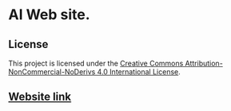 # AI Web site.

## License

This project is licensed under the [Creative Commons Attribution-NonCommercial-NoDerivs 4.0 International License](https://creativecommons.org/licenses/by-nc-nd/4.0/).

## [Website link](https://m7mdy9.github.io/AI)
